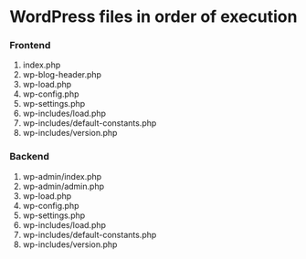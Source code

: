 # WordPress files in order of execution

### Frontend

1. index.php
1. wp-blog-header.php
1. wp-load.php
1. wp-config.php
1. wp-settings.php
1. wp-includes/load.php
1. wp-includes/default-constants.php
1. wp-includes/version.php

### Backend

1. wp-admin/index.php
1. wp-admin/admin.php
1. wp-load.php
1. wp-config.php
1. wp-settings.php
1. wp-includes/load.php
1. wp-includes/default-constants.php
1. wp-includes/version.php
